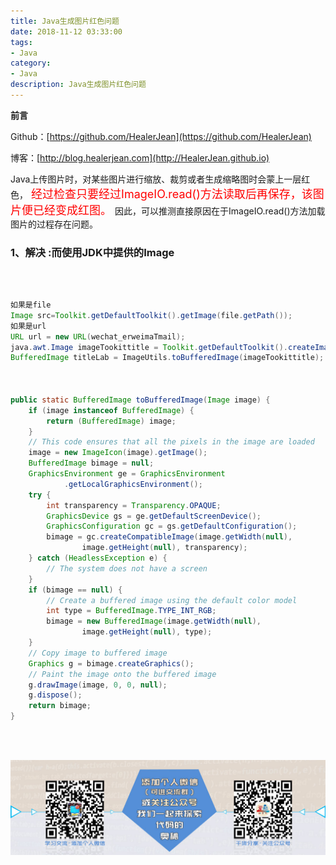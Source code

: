 ```yaml
---
title: Java生成图片红色问题
date: 2018-11-12 03:33:00
tags: 
- Java
category: 
- Java
description: Java生成图片红色问题
---
```

**前言**     

 Github：[https://github.com/HealerJean](https://github.com/HealerJean)         

 博客：[http://blog.healerjean.com](http://HealerJean.github.io)         

Java上传图片时，对某些图片进行缩放、裁剪或者生成缩略图时会蒙上一层红色，<font  color="red" size="4">  经过检查只要经过ImageIO.read()方法读取后再保存，该图片便已经变成红图。 </font>因此，可以推测直接原因在于ImageIO.read()方法加载图片的过程存在问题。


### 1、解决 :而使用JDK中提供的Image
<br/>

```java

如果是file
Image src=Toolkit.getDefaultToolkit().getImage(file.getPath()); 
如果是url
URL url = new URL(wechat_erweimaTmail);
java.awt.Image imageTookittitle = Toolkit.getDefaultToolkit().createImage(url);
BufferedImage titleLab = ImageUtils.toBufferedImage(imageTookittitle);



public static BufferedImage toBufferedImage(Image image) {
    if (image instanceof BufferedImage) {
        return (BufferedImage) image;
    }
    // This code ensures that all the pixels in the image are loaded
    image = new ImageIcon(image).getImage();
    BufferedImage bimage = null;
    GraphicsEnvironment ge = GraphicsEnvironment
            .getLocalGraphicsEnvironment();
    try {
        int transparency = Transparency.OPAQUE;
        GraphicsDevice gs = ge.getDefaultScreenDevice();
        GraphicsConfiguration gc = gs.getDefaultConfiguration();
        bimage = gc.createCompatibleImage(image.getWidth(null),
                image.getHeight(null), transparency);
    } catch (HeadlessException e) {
        // The system does not have a screen
    }
    if (bimage == null) {
        // Create a buffered image using the default color model
        int type = BufferedImage.TYPE_INT_RGB;
        bimage = new BufferedImage(image.getWidth(null),
                image.getHeight(null), type);
    }
    // Copy image to buffered image
    Graphics g = bimage.createGraphics();
    // Paint the image onto the buffered image
    g.drawImage(image, 0, 0, null);
    g.dispose();
    return bimage;
}



```









​     

![ContactAuthor](https://raw.githubusercontent.com/HealerJean/HealerJean.github.io/master/assets/img/artical_bottom.jpg)




<!-- Gitalk 评论 start  -->

<link rel="stylesheet" href="https://unpkg.com/gitalk/dist/gitalk.css">
<script src="https://unpkg.com/gitalk@latest/dist/gitalk.min.js"></script> 
<div id="gitalk-container"></div>    
 <script type="text/javascript">
    var gitalk = new Gitalk({
		clientID: `1d164cd85549874d0e3a`,
		clientSecret: `527c3d223d1e6608953e835b547061037d140355`,
		repo: `HealerJean.github.io`,
		owner: 'HealerJean',
		admin: ['HealerJean'],
		id: 'UrT3A4cLY5hXaosH',
    });
    gitalk.render('gitalk-container');
</script> 

<!-- Gitalk end -->

